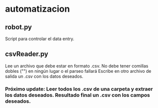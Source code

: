 # automatizacion

## robot.py

Script para controlar el data entry.

## csvReader.py

Lee un archivo que debe estar en formato .csv. No debe tener comillas dobles ("") en ningún lugar o el parseo fallará
Escribe en otro archivo de salida un .csv con los datos deseados.


### Próximo update: Leer todos los .csv de una carpeta y extraer los datos deseados. Resultado final un .csv con los campos deseados.
